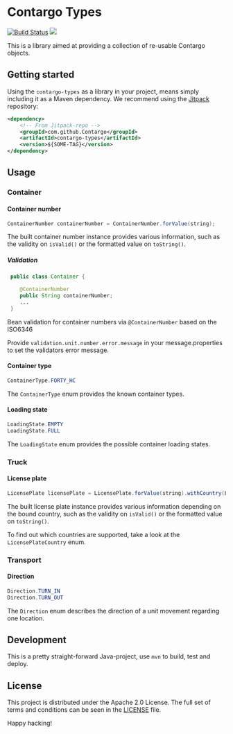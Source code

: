 Contargo Types
===============

[![Build Status](https://travis-ci.org/Contargo/contargo-types.svg?branch=master)](https://travis-ci.org/Contargo/contargo-types)
[![](https://jitpack.io/v/Contargo/contargo-types.svg)](https://jitpack.io/#Contargo/contargo-types)

This is a library aimed at providing a collection of re-usable Contargo objects.

## Getting started

Using the `contargo-types` as a library in your project, means simply including
it as a Maven dependency. We recommend using the [Jitpack](https://jitpack.io)
repository:

```xml
<dependency>
    <!-- From Jitpack-repo -->
    <groupId>com.github.Contargo</groupId>
    <artifactId>contargo-types</artifactId>
    <version>${SOME-TAG}</version>
</dependency>
```

## Usage

### Container

#### Container number

```java
ContainerNumber containerNumber = ContainerNumber.forValue(string);
```

The built container number instance provides various information, such as the
validity on `isValid()` or the formatted value on `toString()`.


##### Validation

```java
 public class Container {

    @ContainerNumber
    public String containerNumber;
    ...
 }
```

Bean validation for container numbers via ```@ContainerNumber``` based on the ISO6346

Provide `validation.unit.number.error.message` in your message.properties to set the validators error message.

#### Container type

```java
ContainerType.FORTY_HC
```

The `ContainerType` enum provides the known container types.

#### Loading state

```java
LoadingState.EMPTY
LoadingState.FULL
```

The `LoadingState` enum provides the possible container loading states.

### Truck

#### License plate

```java
LicensePlate licensePlate = LicensePlate.forValue(string).withCountry(LicensePlateCountry.GERMANY);
```

The built license plate instance provides various information depending on the
bound country, such as the validity on `isValid()` or the formatted value on
`toString()`.

To find out which countries are supported, take a look at the
`LicensePlateCountry` enum.

### Transport

#### Direction

```java
Direction.TURN_IN
Direction.TURN_OUT
```

The `Direction` enum describes the direction of a unit movement regarding one location.

## Development

This is a pretty straight-forward Java-project, use `mvn` to build, test and
deploy.

## License

This project is distributed under the Apache 2.0 License. The full set of
terms and conditions can be seen in the [LICENSE](LICENSE) file.


Happy hacking!
